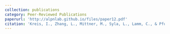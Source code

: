 ```yaml
---
collection: publications
category: Peer-Reviewed Publications
paperurl: 'http://alpnlab.github.io/files/paper12.pdf'
citation: 'Kreis, I., Zhang, L., Mittner, M., Syla, L., Lamm, C., & Pfuhl, G. (2020).&quot;Aberrant uncertainty processing is linked to psychotic-like experiences, autistic traits and reflected in pupil dilation.&quot; <i>OSFPreprints</i>.'
---
```

